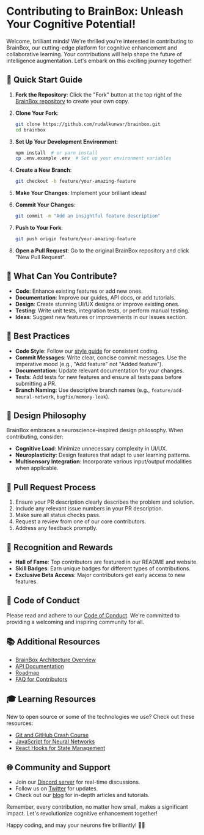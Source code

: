 # Contributing to BrainBox: Unleash Your Cognitive Potential!

Welcome, brilliant minds! We're thrilled you're interested in contributing to BrainBox, our cutting-edge platform for cognitive enhancement and collaborative learning. Your contributions will help shape the future of intelligence augmentation. Let's embark on this exciting journey together!

## 🚀 Quick Start Guide

1. **Fork the Repository**: Click the "Fork" button at the top right of the [BrainBox repository](https://github.com/rudalkunwar/brainbox) to create your own copy.

2. **Clone Your Fork**:
   ```bash
   git clone https://github.com/rudalkunwar/brainbox.git
   cd brainbox
   ```

3. **Set Up Your Development Environment**:
   ```bash
   npm install  # or yarn install
   cp .env.example .env  # Set up your environment variables
   ```

4. **Create a New Branch**:
   ```bash
   git checkout -b feature/your-amazing-feature
   ```

5. **Make Your Changes**: Implement your brilliant ideas!

6. **Commit Your Changes**:
   ```bash
   git commit -m "Add an insightful feature description"
   ```

7. **Push to Your Fork**:
   ```bash
   git push origin feature/your-amazing-feature
   ```

8. **Open a Pull Request**: Go to the original BrainBox repository and click "New Pull Request".

## 🧠 What Can You Contribute?

- **Code**: Enhance existing features or add new ones.
- **Documentation**: Improve our guides, API docs, or add tutorials.
- **Design**: Create stunning UI/UX designs or improve existing ones.
- **Testing**: Write unit tests, integration tests, or perform manual testing.
- **Ideas**: Suggest new features or improvements in our Issues section.

## 🌟 Best Practices

- **Code Style**: Follow our [style guide](STYLE_GUIDE.md) for consistent coding.
- **Commit Messages**: Write clear, concise commit messages. Use the imperative mood (e.g., "Add feature" not "Added feature").
- **Documentation**: Update relevant documentation for your changes.
- **Tests**: Add tests for new features and ensure all tests pass before submitting a PR.
- **Branch Naming**: Use descriptive branch names (e.g., `feature/add-neural-network`, `bugfix/memory-leak`).

## 🎨 Design Philosophy

BrainBox embraces a neuroscience-inspired design philosophy. When contributing, consider:

- **Cognitive Load**: Minimize unnecessary complexity in UI/UX.
- **Neuroplasticity**: Design features that adapt to user learning patterns.
- **Multisensory Integration**: Incorporate various input/output modalities when applicable.

## 🚦 Pull Request Process

1. Ensure your PR description clearly describes the problem and solution.
2. Include any relevant issue numbers in your PR description.
3. Make sure all status checks pass.
4. Request a review from one of our core contributors.
5. Address any feedback promptly.

## 🎉 Recognition and Rewards

- **Hall of Fame**: Top contributors are featured in our README and website.
- **Skill Badges**: Earn unique badges for different types of contributions.
- **Exclusive Beta Access**: Major contributors get early access to new features.

## 🤝 Code of Conduct

Please read and adhere to our [Code of Conduct](CODE_OF_CONDUCT.md). We're committed to providing a welcoming and inspiring community for all.

## 📚 Additional Resources

- [BrainBox Architecture Overview](ARCHITECTURE.md)
- [API Documentation](API.md)
- [Roadmap](ROADMAP.md)
- [FAQ for Contributors](FAQ.md)

## 🎓 Learning Resources

New to open source or some of the technologies we use? Check out these resources:

- [Git and GitHub Crash Course](https://www.youtube.com/watch?v=RGOj5yH7evk)
- [JavaScript for Neural Networks](https://scrimba.com/learn/neuralnetworks)
- [React Hooks for State Management](https://reactjs.org/docs/hooks-intro.html)

## 🌐 Community and Support

- Join our [Discord server](https://discord.gg/brainbox) for real-time discussions.
- Follow us on [Twitter](https://twitter.com/BrainBoxAI) for updates.
- Check out our [blog](https://blog.brainbox.ai) for in-depth articles and tutorials.

Remember, every contribution, no matter how small, makes a significant impact. Let's revolutionize cognitive enhancement together!

Happy coding, and may your neurons fire brilliantly! 🧠💡